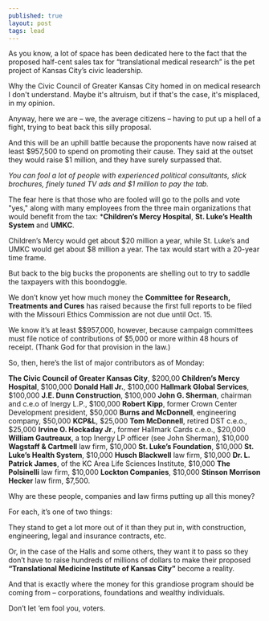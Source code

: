 ```yaml
---
published: true
layout: post
tags: lead
---
```


As you know, a lot of space has been dedicated here to the fact that the proposed half-cent sales tax for “translational medical research” is the pet project of Kansas City’s civic leadership.

Why the Civic Council of Greater Kansas City homed in on medical research I don't understand. Maybe it's altruism, but if that's the case, it's misplaced, in my opinion.

Anyway, here we are – we, the average citizens – having to put up a hell of a fight, trying to beat back this silly proposal.

And this will be an uphill battle because the proponents have now raised at least $957,500 to spend on promoting their cause. They said at the outset they would raise $1 million, and they have surely surpassed that.  

_You can fool a lot of people with experienced political consultants, slick brochures, finely tuned TV ads and $1 million to pay the tab._

The fear here is that those who are fooled will go to the polls and vote "yes," along with many employees from the three main organizations that would benefit from the tax: ***Children’s Mercy Hospital**, **St. Luke’s Health System** and **UMKC**.

Children’s Mercy would get about $20 million a year, while St. Luke’s and UMKC would get about $8 million a year. The tax would start with a 20-year time frame. 

But back to the big bucks the proponents are shelling out to try to saddle the taxpayers with this boondoggle.

We don’t know yet how much money the **Committee for Research, Treatments and Cures** has raised because the first full reports to be filed with the Missouri Ethics Commission are not due until Oct. 15.

We know it’s at least $$957,000, however, because campaign committees must file notice of contributions of $5,000 or more within 48 hours of receipt. (Thank God for that provision in the law.)

So, then, here’s the list of major contributors as of Monday: 

**The Civic Council of Greater Kansas City**, $200,00
**Children’s Mercy Hospital**, $100,000
**Donald Hall Jr.**, $100,000
**Hallmark Global Services**, $100,000
**J.E. Dunn Construction**, $100,000
**John G. Sherman**, chairman and c.e.o of Inergy L.P., $100,000
**Robert Kipp**, former Crown Center Development president, $50,000
**Burns and McDonnell**, engineering company, $50,000
**KCP&L**, $25,000
**Tom McDonnell**, retired DST c.e.o., $25,000
**Irvine O. Hockaday Jr**., former Hallmark Cards c.e.o., $20,000
**William Gautreaux**, a top Inergy LP officer (see John Sherman), $10,000
**Wagstaff & Cartmell** law firm, $10,000
**St. Luke’s Foundation**, $10,000
**St. Luke’s Health System**, $10,000
**Husch Blackwell** law firm, $10,000
**Dr. L. Patrick James**, of the KC Area Life Sciences Institute, $10,000
**The Polsinelli** law firm, $10,000
**Lockton Companies**, $10,000
**Stinson Morrison Hecker** law firm, $7,500.

Why are these people, companies and law firms putting up all this money?

For each, it’s one of two things:

They stand to get a lot more out of it than they put in, with construction, engineering, legal and insurance contracts, etc.

Or, in the case of the Halls and some others, they want it to pass so they don’t have to raise hundreds of millions of dollars to make their proposed **“Translational Medicine Institute of Kansas City”** become a reality.

And that is exactly where the money for this grandiose program should be coming from – corporations, foundations and wealthy individuals. 

Don’t let ‘em fool you, voters.